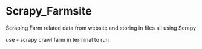 # Scrapy_Farmsite
Scraping Farm related data from website and storing in files all using Scrapy

use - scrapy crawl farm in terminal to run 
